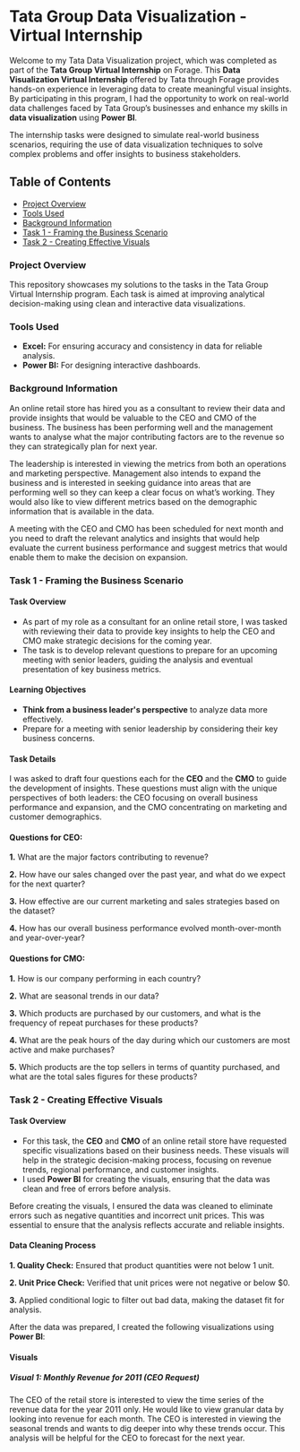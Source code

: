 # Tata Group Data Visualization - Virtual Internship

Welcome to my Tata Data Visualization project, which was completed as part of the **Tata Group Virtual Internship** on Forage.  This **Data Visualization Virtual Internship** offered by Tata through Forage provides hands-on experience in leveraging data to create meaningful visual insights. By participating in this program, I had the opportunity to work on real-world data challenges faced by Tata Group’s businesses and enhance my skills in **data visualization** using **Power BI**.

The internship tasks were designed to simulate real-world business scenarios, requiring the use of data visualization techniques to solve complex problems and offer insights to business stakeholders.

## Table of Contents 

- [Project Overview](#project-overview)
- [Tools Used](#tools-used)
- [Background Information](#background-information)
- [Task 1 - Framing the Business Scenario](#task-1---framing-the-business-scenario)
- [Task 2 - Creating Effective Visuals](#task-2---creating-effective-visuals)

### Project Overview

This repository showcases my solutions to the tasks in the Tata Group Virtual Internship program. Each task is aimed at improving analytical decision-making using clean and interactive data visualizations.


### Tools Used

- **Excel:** For ensuring accuracy and consistency in data for reliable analysis.
- **Power BI:** For designing interactive dashboards.

### Background Information

An online retail store has hired you as a consultant to review their data and provide insights that would be valuable to the CEO and CMO of the business. The business has been performing well and the management wants to analyse what the major contributing factors are to the revenue so they can strategically plan for next year.

The leadership is interested in viewing the metrics from both an operations and marketing perspective. Management also intends to expand the business and is interested in seeking guidance into areas that are performing well so they can keep a clear focus on what’s working. They would also like to view different metrics based on the demographic information that is available in the data.

A meeting with the CEO and CMO has been scheduled for next month and you need to draft the relevant analytics and insights that would help evaluate the current business performance and suggest metrics that would enable them to make the decision on expansion.

### Task 1 - Framing the Business Scenario

#### Task Overview

- As part of my role as a consultant for an online retail store, I was tasked with reviewing their data to provide key insights to help the CEO and CMO make strategic decisions for the coming year. 
- The task is to develop relevant questions to prepare for an upcoming meeting with senior leaders, guiding the analysis and eventual presentation of key business metrics.

#### Learning Objectives

- **Think from a business leader's perspective** to analyze data more effectively.
- Prepare for a meeting with senior leadership by considering their key business concerns.

#### Task Details

I was asked to draft four questions each for the **CEO** and the **CMO** to guide the development of insights. These questions must align with the unique perspectives of both leaders: the CEO focusing on overall business performance and expansion, and the CMO concentrating on marketing and customer demographics.

#### Questions for CEO:

**1.** What are the major factors contributing to revenue?

**2.** How have our sales changed over the past year, and what do we expect for the next quarter?

**3.** How effective are our current marketing and sales strategies based on the dataset?

**4.** How has our overall business performance evolved month-over-month and year-over-year?

#### Questions for CMO:

**1.** How is our company performing in each country?

**2.** What are seasonal trends in our data?

**3.** Which products are purchased by our customers, and what is the frequency of repeat purchases for these products?

**4.** What are the peak hours of the day during which our customers are most active and make purchases?

**5.** Which products are the top sellers in terms of quantity purchased, and what are the total sales figures for these products?

### Task 2 - Creating Effective Visuals

#### Task Overview

- For this task, the **CEO** and **CMO** of an online retail store have requested specific visualizations based on their business needs. These visuals will help in the strategic decision-making process, focusing on revenue trends, regional performance, and customer insights.
-  I used **Power BI** for creating the visuals, ensuring that the data was clean and free of errors before analysis.

Before creating the visuals, I ensured the data was cleaned to eliminate errors such as negative quantities and incorrect unit prices. This was essential to ensure that the analysis reflects accurate and reliable insights.
#### Data Cleaning Process

**1. Quality Check:** Ensured that product quantities were not below 1 unit.

**2. Unit Price Check:** Verified that unit prices were not negative or below $0.

**3.** Applied conditional logic to filter out bad data, making the dataset fit for analysis.

After the data was prepared, I created the following visualizations using **Power BI**:

#### Visuals

##### Visual 1: Monthly Revenue for 2011 (CEO Request)

The CEO of the retail store is interested to view the time series of the revenue data for the year 2011 only. He would like to view granular data by looking into revenue for each month. The CEO is interested in viewing the seasonal trends and wants to dig deeper into why these trends occur. This analysis will be helpful for the CEO to forecast for the next year.
















